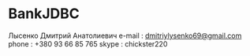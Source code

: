 # BankJDBC
Лысенко Дмитрий Анатолиевич
e-mail : dmitriylysenko69@gmail.com
phone : +380 93 66 85 765
skype : chickster220
